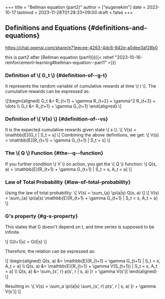 +++
title = "Bellman equation (part2)"
author = ["eugenekim"]
date = 2023-10-17
lastmod = 2023-11-28T01:28:33+09:00
draft = false
+++

## Definitions and Equations {#definitions-and-equations}

<https://chat.openai.com/share/e71eecee-4263-4dc6-842e-a0dee3af28b0>

this is part2 after [Bellman equation (part1)]({{< relref "2023-10-16-reinforcement-learning#bellman-equation--part1" >}})


### Definition of \\( G_t \\) {#definition-of--g-t}

It represents the random variable of cumulative rewards at time \\( t \\). The cumulative rewards can be expressed as:

\\[\\begin{aligned}
     G_t &amp;= R_{t+1} + \\gamma R_{t+2} + \\gamma^2 R_{t+3} + \\dots \\\\
     G_t &amp;= R_{t+1} + \\gamma G_{t+1}
\\end{aligned} \\]


### Definition of \\( V(s) \\) {#definition-of--vs}

It is the expected cumulative rewards given state \\( s \\).
\\[
V(s) = \\mathbb{E}[G_t | S_t = s]
\\]
Combining the above definitions, we get:
\\[
V(s) = \\mathbb{E}[R_{t+1} + \\gamma G_{t+1} | S_t = s]
\\]


### The \\( Q \\) Function {#the--q--function}

If you further condition \\( V \\) on action, you get the \\( Q \\) function:
\\[
Q(s, a) = \\mathbb{E}[R_{t+1} + \\gamma G_{t+1} | S_t = s, A_t = a]
\\]


### Law of Total Probability {#law-of-total-probability}

Using the law of total probability:
\\[
V(s) = \\sum_{a} \\pi(a|s) Q(s, a)
\\]
\\[
V(s) = \\sum_{a} \\pi(a|s) \\mathbb{E}[R_{t+1} + \\gamma G_{t+1} | S_t = s, A_t = a]
\\]


### G's property {#g-s-property}

This states that G doesn't depend on t, and time series is supposed to be infinite.

\\[
G(t+1|s) = G(t|s)
\\]

Therefore, the relation can be expressed as:

\\[ \\begin{aligned}
     Q(s, a) &amp;= \\mathbb{E}[R_{t+1} + \\gamma G_{t+1} | S_t = s, A_t = a] \\\\
     Q(s, a) &amp;= \\mathbb{E}[R_{t+1} + \\gamma V(S_{t+1}) | S_t = s, A_t = a] \\\\
     Q(s, a) &amp;= \\sum_{s', r} p(s', r | s, a) [r + \\gamma V(s')]
\\end{aligned} \\]

Resulting in:
\\[
V(s) = \\sum_a \\pi(a|s) \\sum_{s', r} p(s', r | s, a) [r + \\gamma V(s')]
\\]

